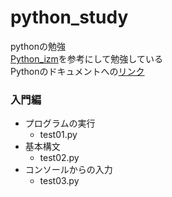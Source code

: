 # python_study
pythonの勉強  
[Python_izm](https://www.python-izm.com/)を参考にして勉強している  
Pythonのドキュメントへの[リンク](https://docs.python.jp/)  

### 入門編
- プログラムの実行
  - test01.py
- 基本構文
  - test02.py
- コンソールからの入力
  - test03.py
